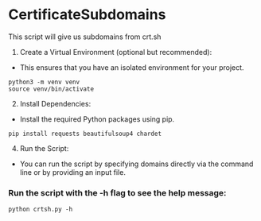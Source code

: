 # CertificateSubdomains
This script will give us subdomains from crt.sh

1. Create a Virtual Environment (optional but recommended):
- This ensures that you have an isolated environment for your project.
```
python3 -m venv venv
source venv/bin/activate
```

2. Install Dependencies:
- Install the required Python packages using pip.
```
pip install requests beautifulsoup4 chardet
```

4. Run the Script:
- You can run the script by specifying domains directly via the command line or by providing an input file.

### Run the script with the -h flag to see the help message:
```
python crtsh.py -h
```